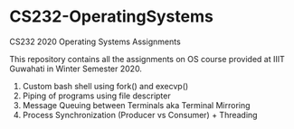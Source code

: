 # CS232-OperatingSystems
CS232 2020 Operating Systems Assignments

This repository contains all the assignments on OS course provided at IIIT Guwahati in Winter Semester 2020.

  1. Custom bash shell using fork() and execvp()
  2. Piping of programs using file descripter
  3. Message Queuing between Terminals aka Terminal Mirroring
  4. Process Synchronization (Producer vs Consumer) + Threading
